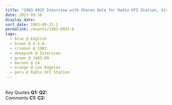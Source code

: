 ```yaml
---
title: "1983-0925 Interview with Sharon Dale for Radio KFI Station, Streetside, Los Angeles, CA, U.S.A."
date: 2023-09-30
display_date: 
sort_date: 1983-09-25.2
permalink: /events/1983-0925-b
tags:
  - blue @ English
  - brown @ U.S.A.
  - crimson @ 1983
  - deeppink @ Interview
  - green @ 1983-09
  - maroon @ CA
  - orange @ Los Angeles
  - peru @ Radio KFI Station
---
```


<br>

<wave-list>
  <list-title color="DarkSeaGreen" width="55">Key Quotes</list-title>
  <list-item color="BlanchedAlmond" width="280"><b>Q1:</b> <i></i></list-item>
  <list-item color="Lavender" width="280"><b>Q2:</b> <i></i></list-item>
</wave-list>

<br>

<wave-list>
  <list-title color="DarkSeaGreen" width="55">Comments</list-title>
  <list-item color="BlanchedAlmond" width="280"><b>C1:</b> <i></i></list-item>
  <list-item color="Lavender" width="280"><b>C2:</b> <i></i></list-item>
</wave-list>